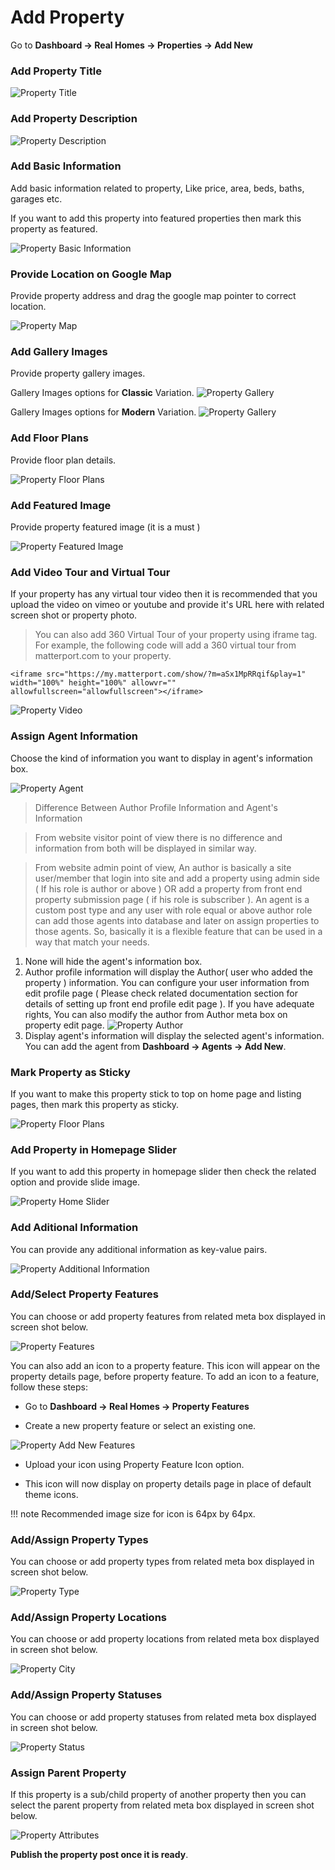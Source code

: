 # Add Property

Go to **Dashboard → Real Homes → Properties → Add New**

### Add Property Title

![Property Title](images/add-content/add-property-title.png)

### Add Property Description

![Property Description](images/add-content/property-description.png)

### Add Basic Information

Add basic information related to property, Like price, area, beds, baths, garages etc. 

If you want to add this property into featured properties then mark this property as featured. 

![Property Basic Information](images/add-content/basic-info.png)

### Provide Location on Google Map

Provide property address and drag the google map pointer to correct location. 

![Property Map](images/add-content/property-map.png)

### Add Gallery Images

Provide property gallery images.

Gallery Images options for **Classic** Variation.
![Property Gallery](images/add-content/property-gallery2.png)

Gallery Images options for **Modern** Variation.
![Property Gallery](images/add-content/property-gallery3.png)

### Add Floor Plans

Provide floor plan details.

![Property Floor Plans](images/add-content/floor-plans.png)

### Add Featured Image

Provide property featured image (it is a must ) 

![Property Featured Image](images/add-content/property-featured-image.png)

### Add Video Tour and Virtual Tour

If your property has any virtual tour video then it is recommended that you upload the video on vimeo or youtube and provide it's URL here with related screen shot or property photo.

> You can also add 360 Virtual Tour of your property using iframe tag. For example, the following code will add a 360 virtual tour from matterport.com to your property. 

`<iframe src="https://my.matterport.com/show/?m=aSx1MpRRqif&play=1" width="100%" height="100%" allowvr="" allowfullscreen="allowfullscreen"></iframe>`

![Property Video](images/add-content/property-video.png)

### Assign Agent Information

Choose the kind of information you want to display in agent's information box. 

![Property Agent](images/add-content/property-agent-info.png)

> Difference Between Author Profile Information and Agent's Information 

> From website visitor point of view there is no difference and information from both will be displayed in similar way. 

> From website admin point of view, An author is basically a site user/member that login into site and add a property using admin side ( If his role is author or above ) OR add a property from front end property submission page ( if his role is subscriber ). An agent is a custom post type and any user with role equal or above author role can add those agents into database and later on assign properties to those agents. So, basically it is a flexible feature that can be used in a way that match your needs.

1. None will hide the agent's information box.
2. Author profile information will display the Author( user who added the property ) information. You can configure your user information from edit profile page ( Please check related documentation section for details of setting up front end profile edit page ). 
If you have adequate rights, You can also modify the author from Author meta box on property edit page. 
![Property Author](images/add-content/property-author.png)
3. Display agent's information will display the selected agent's information. You can add the agent from **Dashboard → Agents → Add New**.

### Mark Property as Sticky

If you want to make this property stick to top on home page and listing pages, then mark this property as sticky.

![Property Floor Plans](images/add-content/sticky-property.png)

### Add Property in Homepage Slider

If you want to add this property in homepage slider then check the related option and provide slide image.

![Property Home Slider](images/add-content/property-home-slider.png)

### Add Aditional Information

You can provide any additional information as key-value pairs. 

![Property Additional Information](images/add-content/additional-information.png)

### Add/Select Property Features

You can choose or add property features from related meta box displayed in screen shot below.

![Property Features](images/add-content/property-features.png)

You can also add an icon to a property feature. This icon will appear on the property details page, before property feature. To add an icon to a feature, follow these steps:

- Go to **Dashboard → Real Homes → Property Features**

- Create a new property feature or select an existing one. 

![Property Add New Features](images/add-content/property-add-features.png)

- Upload your icon using Property Feature Icon option.

- This icon will now display on property details page in place of default theme icons.

!!! note
    Recommended image size for icon is 64px by 64px.

### Add/Assign Property Types

You can choose or add property types from related meta box displayed in screen shot below.

![Property Type](images/add-content/choose-property-types.png)

### Add/Assign Property Locations

You can choose or add property locations from related meta box displayed in screen shot below.

![Property City](images/add-content/property-city.png)

### Add/Assign Property Statuses

You can choose or add property statuses from related meta box displayed in screen shot below. 

![Property Status](images/add-content/property-status.png)

### Assign Parent Property

If this property is a sub/child property of another property then you can select the parent property from related meta box displayed in screen shot below. 

![Property Attributes](images/add-content/property-attributes.png)

**Publish the property post once it is ready**.
